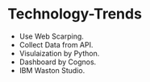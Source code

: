 # Technology-Trends

- Use Web Scarping.
- Collect Data from API.
- Visulaization by Python.
- Dashboard  by Cognos.
- IBM Waston Studio.
